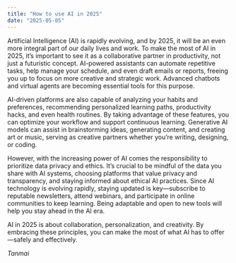 ```yaml
---
title: "How to use AI in 2025"
date: "2025-05-05"
---
```


Artificial Intelligence (AI) is rapidly evolving, and by 2025, it will be an even more integral part of our daily lives and work. To make the most of AI in 2025, it’s important to see it as a collaborative partner in productivity, not just a futuristic concept. AI-powered assistants can automate repetitive tasks, help manage your schedule, and even draft emails or reports, freeing you up to focus on more creative and strategic work. Advanced chatbots and virtual agents are becoming essential tools for this purpose.

AI-driven platforms are also capable of analyzing your habits and preferences, recommending personalized learning paths, productivity hacks, and even health routines. By taking advantage of these features, you can optimize your workflow and support continuous learning. Generative AI models can assist in brainstorming ideas, generating content, and creating art or music, serving as creative partners whether you’re writing, designing, or coding.

However, with the increasing power of AI comes the responsibility to prioritize data privacy and ethics. It’s crucial to be mindful of the data you share with AI systems, choosing platforms that value privacy and transparency, and staying informed about ethical AI practices. Since AI technology is evolving rapidly, staying updated is key—subscribe to reputable newsletters, attend webinars, and participate in online communities to keep learning. Being adaptable and open to new tools will help you stay ahead in the AI era.

AI in 2025 is about collaboration, personalization, and creativity. By embracing these principles, you can make the most of what AI has to offer—safely and effectively.

*Tanmai*
